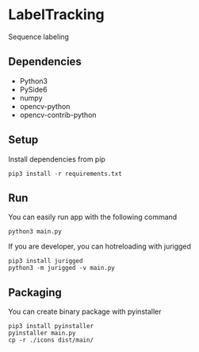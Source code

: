 # LabelTracking
Sequence labeling

## Dependencies
- Python3
- PySide6
- numpy
- opencv-python
- opencv-contrib-python

## Setup
Install dependencies from pip
```
pip3 install -r requirements.txt
```

## Run
You can easily run app with the following command
```
python3 main.py
```
If you are developer, you can hotreloading with jurigged
```
pip3 install jurigged
python3 -m jurigged -v main.py
```

## Packaging
You can create binary package with pyinstaller
```
pip3 install pyinstaller
pyinstaller main.py
cp -r ./icons dist/main/
```
